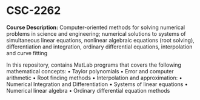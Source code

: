 # CSC-2262
**Course Description:** 
Computer-oriented methods for solving numerical problems in science and engineering; numerical solutions to systems of
simultaneous linear equations, nonlinear algebraic equations (root solving), differentiation and integration, ordinary differential
equations, interpolation and curve fitting

In this repository, contains MatLab programs that covers the following mathematical concepts: 
• Taylor polynomials
• Error and computer arithmetic
• Root finding methods
• Interpolation and approximation:
• Numerical Integration and Differentiation
• Systems of linear equations
• Numerical linear algebra
• Ordinary differential equation methods



